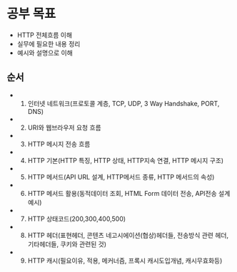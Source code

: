 # 공부 목표

- HTTP 전체흐름 이해
- 실무에 필요한 내용 정리
- 예시와 설명으로 이해

## 순서

- 1. 인터넷 네트워크(프로토콜 계층, TCP, UDP, 3 Way Handshake, PORT, DNS)
- 2. URI와 웹브라우저 요청 흐름
- 3. HTTP 메시지 전송 흐름
- 4. HTTP 기본(HTTP 특징, HTTP 상태, HTTP지속 연결, HTTP 메시지 구조)
- 5. HTTP 메서드(API URL 설계, HTTP메서드 종류, HTTP 메서드의 속성)
- 6. HTTP 메서드 활용(동적데이터 조회, HTML Form 데이터 전송, API전송 설계 예시)
- 7. HTTP 상태코드(200,300,400,500)
- 8. HTTP 헤더(표현헤더, 콘텐츠 네고시에이션(협상)헤더들, 전송방식 관련 헤더, 기타헤더들, 쿠키와 관련된 것)
- 9. HTTP 캐시(필요이유, 적용, 메커너즘, 프록시 캐시도입개념, 캐시무효화등)
